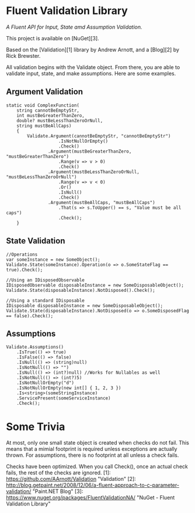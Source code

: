 Fluent Validation Library
=========================

*A Fluent API for Input, State amd Assumption Validation.*

This project is available on [NuGet][3].

Based on the [Validation][1] library by Andrew Arnott, and a [Blog][2] by Rick Brewster.

All validation begins with the Validate object.  From there, you are able to validate input, state, and make assumptions.  Here are some examples.

Argument Validation
-------------------

    static void ComplexFunction(
        string cannotBeEmptyStr, 
        int mustBeGreaterThanZero, 
        double? mustBeLessThanZeroOrNull, 
        string mustBeAllCaps)
        {
            Validate.Argument(cannotBeEmptyStr, "cannotBeEmptyStr")
                        .IsNotNullOrEmpty()
                        .Check()
                    .Argument(mustBeGreaterThanZero, "mustBeGreaterThanZero")
                        .Range(v => v > 0)
                        .Check()
                    .Argument(mustBeLessThanZeroOrNull, "mustBeLessThanZeroOrNull")
                        .Range(v => v < 0)
                        .Or()
                        .IsNull()
                        .Check()
                    .Argument(mustBeAllCaps, "mustBeAllCaps")
                        .That(s => s.ToUpper() == s, "Value must be all caps")
                        .Check();
        }
        
State Validation
----------------

    //Operations
    var someInstance = new SomeObject();
    Validate.State(someInstance).Operation(o => o.SomeStateFlag == true).Check();

    //Using an IDisposedObservable 
    IDisposedObservable disposableInstance = new SomeDisposableObject();
    Validate.State(disposableInstance).NotDisposed().Check();
    
    //Using a standard IDisposable
    IDisposable disposableInstance = new SomeDisposableObject();
    Validate.State(disposableInstance).NotDisposed(o => o.SomeDisposedFlag == false).Check();
    
Assumptions
-----------

    Validate.Assumptions()
        .IsTrue(() => true)
        .IsFalse(() => false)
        .IsNull(() => (string)null)
        .IsNotNull(() => "")
        .IsNull(() => (int?)null) //Works for Nullables as well
        .IsNotNull(() => (int?)5)
        .IsNotNullOrEmpty("d")
        .IsNotNullOrEmpty(new int[] { 1, 2, 3 })
        .Is<string>(someStringInstance)
        .ServicePresent(someServiceInstance)
        .Check();
        
Some Trivia
===========

At most, only one small state object is created when checks do not fail.  This means that a mimial footprint is required unless exceptions are actually thrown.  For assumptions, there is no footprint at all unless a check fails.

Checks have been optimized. When you call Check(), once an actual check fails, the rest of the checks are ignored.
[1]: https://github.com/AArnott/Validation "Validation"
[2]: http://blog.getpaint.net/2008/12/06/a-fluent-approach-to-c-parameter-validation/ "Paint.NET Blog"
[3]: https://www.nuget.org/packages/FluentValidationNA/ "NuGet - Fluent Validation Library"
